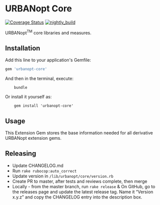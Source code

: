 # URBANopt Core

[![Coverage Status](https://coveralls.io/repos/github/urbanopt/urbanopt-core-gem/badge.svg?branch=develop)](https://coveralls.io/github/urbanopt/urbanopt-core-gem?branch=develop)
[![nightly_build](https://github.com/urbanopt/urbanopt-core-gem/actions/workflows/nightly_build.yml/badge.svg)](https://github.com/urbanopt/urbanopt-core-gem/actions/workflows/nightly_build.yml)

URBANopt<sup>TM</sup> core libraries and measures.

## Installation

Add this line to your application's Gemfile:

```ruby
gem 'urbanopt-core'
```

And then in the terminal, execute:

```terminal
    bundle
```

Or install it yourself as:

```terminal
    gem install 'urbanopt-core'
```

## Usage

This Extension Gem stores the base information needed for all derivative URBANopt extension gems.

## Releasing

* Update CHANGELOG.md
* Run `rake rubocop:auto_correct`
* Update version in `/lib/urbanopt/core/version.rb`
* Create PR to master, after tests and reviews complete, then merge
* Locally - from the master branch, run `rake release`
& On GitHub, go to the releases page and update the latest release tag. Name it “Version x.y.z” and copy the CHANGELOG entry into the description box.
